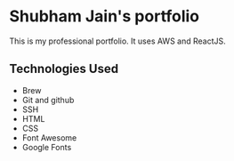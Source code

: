 # Shubham Jain's portfolio

This is my professional portfolio. It uses AWS and ReactJS.

## Technologies Used

- Brew
- Git and github
- SSH
- HTML
- CSS
- Font Awesome
- Google Fonts